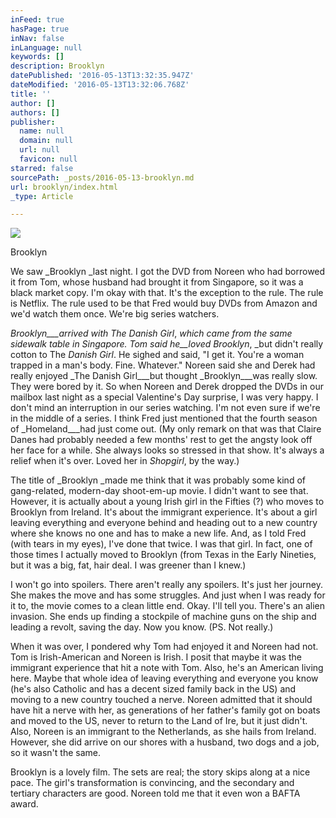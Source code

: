 ```yaml
---
inFeed: true
hasPage: true
inNav: false
inLanguage: null
keywords: []
description: Brooklyn
datePublished: '2016-05-13T13:32:35.947Z'
dateModified: '2016-05-13T13:32:06.768Z'
title: ''
author: []
authors: []
publisher:
  name: null
  domain: null
  url: null
  favicon: null
starred: false
sourcePath: _posts/2016-05-13-brooklyn.md
url: brooklyn/index.html
_type: Article

---
```

![](https://the-grid-user-content.s3-us-west-2.amazonaws.com/07350a74-5be3-46fa-8f4d-dc777361974c.jpg)

Brooklyn

We saw _Brooklyn _last night. I got the DVD from Noreen who had borrowed it from Tom, whose husband had brought it from Singapore, so it was a black market copy. I'm okay with that. It's the exception to the rule. The rule is Netflix. The rule used to be that Fred would buy DVDs from Amazon and we'd watch them once. We're big series watchers.

_Brooklyn___arrived with _The Danish Girl__, _which came from the same sidewalk table in Singapore. Tom said he__loved _Brooklyn__, _but didn't really cotton to The _Danish Girl_. He sighed and said, "I get it. You're a woman trapped in a man's body. Fine. Whatever." Noreen said she and Derek had really enjoyed _The Danish Girl___but thought _Brooklyn___was really slow. They were bored by it. So when Noreen and Derek dropped the DVDs in our mailbox last night as a special Valentine's Day surprise, I was very happy. I don't mind an interruption in our series watching. I'm not even sure if we're in the middle of a series. I think Fred just mentioned that the fourth season of _Homeland___had just come out. (My only remark on that was that Claire Danes had probably needed a few months' rest to get the angsty look off her face for a while. She always looks so stressed in that show. It's always a relief when it's over. Loved her in _Shopgirl_, by the way.)

The title of _Brooklyn _made me think that it was probably some kind of gang-related, modern-day shoot-em-up movie. I didn't want to see that. However, it is actually about a young Irish girl in the Fifties (?) who moves to Brooklyn from Ireland. It's about the immigrant experience. It's about a girl leaving everything and everyone behind and heading out to a new country where she knows no one and has to make a new life. And, as I told Fred (with tears in my eyes), I've done that twice. I was that girl. In fact, one of those times I actually moved to Brooklyn (from Texas in the Early Nineties, but it was a big, fat, hair deal. I was greener than I knew.)

I won't go into spoilers. There aren't really any spoilers. It's just her journey. She makes the move and has some struggles. And just when I was ready for it to, the movie comes to a clean little end. Okay. I'll tell you. There's an alien invasion. She ends up finding a stockpile of machine guns on the ship and leading a revolt, saving the day. Now you know. (PS. Not really.)

When it was over, I pondered why Tom had enjoyed it and Noreen had not. Tom is Irish-American and Noreen is Irish. I posit that maybe it was the immigrant experience that hit a note with Tom. Also, he's an American living here. Maybe that whole idea of leaving everything and everyone you know (he's also Catholic and has a decent sized family back in the US) and moving to a new country touched a nerve. Noreen admitted that it should have hit a nerve with her, as generations of her father's family got on boats and moved to the US, never to return to the Land of Ire, but it just didn't. Also, Noreen is an immigrant to the Netherlands, as she hails from Ireland. However, she did arrive on our shores with a husband, two dogs and a job, so it wasn't the same. 

Brooklyn is a lovely film. The sets are real; the story skips along at a nice pace. The girl's transformation is convincing, and the secondary and tertiary characters are good. Noreen told me that it even won a BAFTA award.
